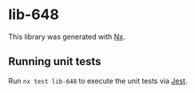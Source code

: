 # lib-648

This library was generated with [Nx](https://nx.dev).

## Running unit tests

Run `nx test lib-648` to execute the unit tests via [Jest](https://jestjs.io).
